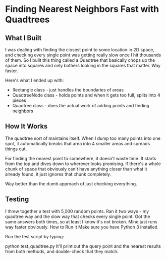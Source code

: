 # Finding Nearest Neighbors Fast with Quadtrees

## What I Built

I was dealing with finding the closest point to some location in 2D space, and checking every single point was getting really slow once I hit thousands of them. So I built this thing called a Quadtree that basically chops up the space into squares and only bothers looking in the squares that matter. Way faster.

Here's what I ended up with:

- Rectangle class - just handles the boundaries of areas
- QuadtreeNode class - holds points and when it gets too full, splits into 4 pieces
- Quadtree class - does the actual work of adding points and finding neighbors

## How It Works

The quadtree sort of maintains itself. When I dump too many points into one spot, it automatically breaks that area into 4 smaller areas and spreads things out.

For finding the nearest point to somewhere, it doesn't waste time. It starts from the top and dives down to wherever looks promising. If there's a whole chunk of space that obviously can't have anything closer than what it already found, it just ignores that chunk completely. 

Way better than the dumb approach of just checking everything.

## Testing

I threw together a test with 5,000 random points. Ran it two ways - my quadtree way and the slow way that checks every single point. Got the same answers both times, so at least I know it's not broken. Mine just runs way faster obviously.
How to Run It
Make sure you have Python 3 installed.

Run the test script by typing:

python test_quadtree.py
It’ll print out the query point and the nearest results from both methods, and double-check that they match.
